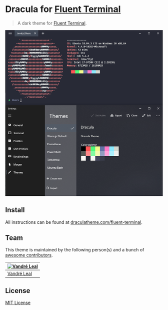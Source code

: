 # Dracula for [Fluent Terminal](https://github.com/felixse/FluentTerminal)

> A dark theme for [Fluent Terminal](https://github.com/felixse/FluentTerminal).

![Screenshot](./screenshot.png)

## Install

All instructions can be found at [draculatheme.com/fluent-terminal](https://draculatheme.com/fluent-terminal).

## Team

This theme is maintained by the following person(s) and a bunch of [awesome contributors](https://github.com/dracula/template/graphs/contributors).

[![Vandré Leal](https://avatars2.githubusercontent.com/u/9258892?s=70&v=4)](https://github.com/vandreleal) |
--- |
[Vandré Leal](https://github.com/vandreleal) |

## License

[MIT License](./LICENSE)